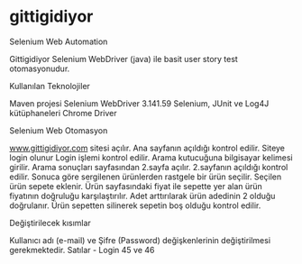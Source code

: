 # gittigidiyor
 Selenium Web Automation

Gittigidiyor Selenium WebDriver (java) ile basit user story test otomasyonudur.

Kullanılan Teknolojiler

Maven projesi
Selenium WebDriver 3.141.59 
Selenium, JUnit ve Log4J kütüphaneleri 
Chrome Driver


Selenium Web Otomasyon

www.gittigidiyor.com sitesi açılır.
Ana sayfanın açıldığı kontrol edilir. Siteye login olunur
Login işlemi kontrol edilir.
Arama kutucuğuna bilgisayar kelimesi girilir.
Arama sonuçları sayfasından 2.sayfa açılır.
2.sayfanın açıldığı kontrol edilir.
Sonuca göre sergilenen ürünlerden rastgele bir ürün seçilir.
Seçilen ürün sepete eklenir.
Ürün sayfasındaki fiyat ile sepette yer alan ürün fiyatının doğruluğu karşılaştırılır.
Adet arttırılarak ürün adedinin 2 olduğu doğrulanır.
Ürün sepetten silinerek sepetin boş olduğu kontrol edilir.

Değiştirilecek kısımlar

Kullanıcı adı (e-mail) ve Şifre (Password) değişkenlerinin değiştirilmesi gerekmektedir. Satılar - Login 45 ve 46

